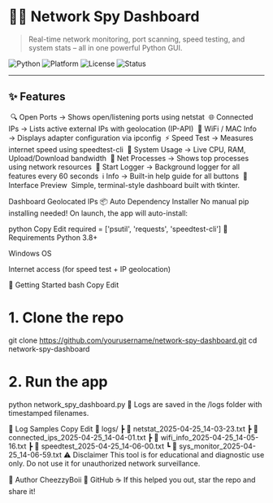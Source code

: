 # 🕵️‍♂️ Network Spy Dashboard

> Real-time network monitoring, port scanning, speed testing, and system stats – all in one powerful Python GUI.

![Python](https://img.shields.io/badge/Python-3.8%2B-blue?logo=python&logoColor=white)
![Platform](https://img.shields.io/badge/Platform-Windows-lightgrey?logo=windows&logoColor=blue)
![License](https://img.shields.io/badge/License-MIT-green.svg)
![Status](https://img.shields.io/badge/Status-Active-brightgreen)

---

## ✨ Features


&nbsp;🔍 Open Ports       → Shows open/listening ports using netstat
&nbsp;🌐 Connected IPs    → Lists active external IPs with geolocation (IP-API)
&nbsp;📶 WiFi / MAC Info  → Displays adapter configuration via ipconfig
&nbsp;⚡ Speed Test        → Measures internet speed using speedtest-cli
&nbsp;🧠 System Usage      → Live CPU, RAM, Upload/Download bandwidth
&nbsp;🔎 Net Processes     → Shows top processes using network resources
&nbsp;📝 Start Logger      → Background logger for all features every 60 seconds
&nbsp;ℹ️ Info              → Built-in help guide for all buttons
&nbsp;📸 Interface Preview
&nbsp;Simple, terminal-style dashboard built with tkinter.


Dashboard	Geolocated IPs
📦 Auto Dependency Installer
No manual pip installing needed! On launch, the app will auto-install:

python
Copy
Edit
required = ['psutil', 'requests', 'speedtest-cli']
🧪 Requirements
Python 3.8+

Windows OS

Internet access (for speed test + IP geolocation)

🚀 Getting Started
bash
Copy
Edit
# 1. Clone the repo
git clone https://github.com/yourusername/network-spy-dashboard.git
cd network-spy-dashboard

# 2. Run the app
python network_spy_dashboard.py
📝 Logs are saved in the /logs folder with timestamped filenames.

📁 Log Samples
Copy
Edit
📂 logs/
 ┣ 📄 netstat_2025-04-25_14-03-23.txt
 ┣ 📄 connected_ips_2025-04-25_14-04-01.txt
 ┣ 📄 wifi_info_2025-04-25_14-05-16.txt
 ┣ 📄 speedtest_2025-04-25_14-06-00.txt
 ┗ 📄 sys_monitor_2025-04-25_14-06-59.txt
⚠️ Disclaimer
This tool is for educational and diagnostic use only. Do not use it for unauthorized network surveillance.

🧀 Author
CheezzyBoii
🐙 GitHub
☕ If this helped you out, star the repo and share it!
